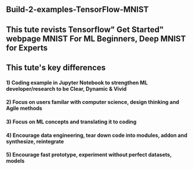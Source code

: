 ## Build-2-examples-TensorFlow-MNIST
## This tute revists Tensorflow" Get Started" webpage MNIST For ML Beginners, Deep MNIST for Experts
## This tute's key differences 
#### 1) Coding example in Jupyter Notebook to strengthen ML developer/research to be Clear, Dynamic & Vivid 
#### 2) Focus on users familar with computer science, design thinking and Agile methods
#### 3) Focus on ML concepts and translating it to coding
#### 4) Encourage data engineering, tear down code into modules, addon and synthesize, reintegrate 
#### 5) Encourage fast prototype, experiment without perfect datasets, models 

